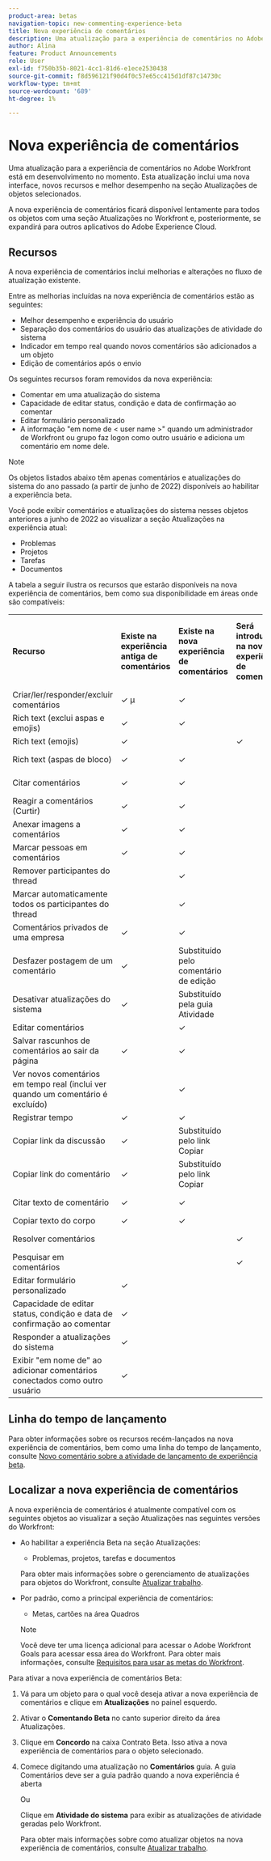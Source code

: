 ```yaml
---
product-area: betas
navigation-topic: new-commenting-experience-beta
title: Nova experiência de comentários
description: Uma atualização para a experiência de comentários no Adobe Workfront está em desenvolvimento no momento. Esta atualização inclui uma nova interface, novos recursos e melhor desempenho na seção Atualizações de objetos selecionados.
author: Alina
feature: Product Announcements
role: User
exl-id: f750b35b-8021-4cc1-81d6-e1ece2530438
source-git-commit: f8d596121f90d4f0c57e65cc415d1df87c14730c
workflow-type: tm+mt
source-wordcount: '689'
ht-degree: 1%

---
```


# Nova experiência de comentários

<!--<span class="preview">The highlighted information on this page refers to functionality not yet generally available. It is available for all customers only in the Preview environment.</span>-->

Uma atualização para a experiência de comentários no Adobe Workfront está em desenvolvimento no momento. Esta atualização inclui uma nova interface, novos recursos e melhor desempenho na seção Atualizações de objetos selecionados.

A nova experiência de comentários ficará disponível lentamente para todos os objetos com uma seção Atualizações no Workfront e, posteriormente, se expandirá para outros aplicativos do Adobe Experience Cloud.

<!--  ****************UNCOMMENT THIS SECTION WHEN THE FAQs ARTICLE IS LIVE: 

For additional resources for the new commenting experience, also see the following articles:

* [New commenting experience release activity](../new-commenting-experience-beta/new-commenting-beta-experience-release-activity.md)
* [New commenting experience FAQs](../new-commenting-experience-beta/new-commenting-faq.md.draft)

-->

## Recursos

A nova experiência de comentários inclui melhorias e alterações no fluxo de atualização existente.

<!-- Previous content here - replaced with the table below: 

>[!IMPORTANT]
>The Unified Commenting Experience features listed below are currently only available in Adobe Workfront Goals.

* **Creating comments**

    You can create a new comment, format it with rich text, and tag others to be notified. For more information on creating comments, see [Manage goal comments](/help/quicksilver/workfront-goals/goal-management/manage-goal-comments.md).

* **Responding to comments**

    You can react to a comment with a like or reply with a new comment in-thread that can notify the original commenter and owner of the object.

* **System Activity**
    
    System-generated updates for an object are now listed seperately from comments made in the update tab. For more information on viewing the System Activity stream, see step 11 of [Manage goal comments](/help/quicksilver/workfront-goals/goal-management/manage-goal-comments.md).

-->

Entre as melhorias incluídas na nova experiência de comentários estão as seguintes:

* Melhor desempenho e experiência do usuário
* Separação dos comentários do usuário das atualizações de atividade do sistema
* Indicador em tempo real quando novos comentários são adicionados a um objeto
* Edição de comentários após o envio

Os seguintes recursos foram removidos da nova experiência:

* Comentar em uma atualização do sistema
* Capacidade de editar status, condição e data de confirmação ao comentar
* Editar formulário personalizado
* A informação &quot;em nome de &lt; user name >&quot; quando um administrador de Workfront ou grupo faz logon como outro usuário e adiciona um comentário em nome dele.

>[!NOTE]
>
>Os objetos listados abaixo têm apenas comentários e atualizações do sistema do ano passado (a partir de junho de 2022) disponíveis ao habilitar a experiência beta.
>
>Você pode exibir comentários e atualizações do sistema nesses objetos anteriores a junho de 2022 ao visualizar a seção Atualizações na experiência atual:
>* Problemas
>* Projetos
>* Tarefas
>* Documentos

A tabela a seguir ilustra os recursos que estarão disponíveis na nova experiência de comentários, bem como sua disponibilidade em áreas onde são compatíveis:

<table>
  <tr>
   <td><strong>Recurso </strong>
   </td>
   <td><strong>Existe na experiência antiga de comentários </strong>
   </td>
   <td><strong>Existe na nova experiência de comentários </strong>
   </td>
   <td><strong>Será introduzido na nova experiência de comentários </strong>
   </td>
   <td><strong>Quando serão introduzidos na nova experiência de comentários </strong>
   </td>
   <td><strong>Em pesquisa </strong>
   </td>
  </tr>
  <tr>
   <td>Criar/ler/responder/excluir comentários 
   </td>
   <td>✓ µ 
  </td>
   <td>✓ 
   </td>
   <td> 
   </td>
   <td> 
   </td>
   <td> 
   </td>
  </tr>
  <tr>
   <td>Rich text (exclui aspas e emojis)
   </td>
   <td>✓ 
   </td>
   <td>✓
   </td>
   <td> 
   </td>
   <td> 
   </td>
   <td> 
   </td>
  </tr>

<tr>
   <td>Rich text (emojis)
   </td>
   <td>✓ 
   </td>
   <td>
   </td>
   <td>✓ 
   </td>
   <td> 
   </td>
   <td> 
   </td>
  </tr>

<tr>
   <td>Rich text (aspas de bloco)
   </td>
   <td>✓ 
   </td>
   <td> ✓
   </td>
   <td> 
   </td>
   <td> 2 o trim. de 2023
   </td>
   <td> 
   </td>
  </tr>
  <tr>
<tr>
   <td> Citar comentários
   </td>
   <td>✓ 
   </td>
   <td> ✓
   </td>
   <td> 
   </td>
   <td> 2 o trim. de 2023
   </td>
   <td> 
   </td>
  </tr>
  <tr>
   <td>Reagir a comentários (Curtir) 
   </td>
   <td>✓ 
   </td>
   <td>✓ 
   </td>
   <td> 
   </td>
   <td> 
   </td>
   <td> 
   </td>
  </tr>
  <tr>
   <td>Anexar imagens a comentários 
   </td>
   <td>✓ 
   </td>
   <td>✓ 
   </td>
   <td> 
   </td>
   <td> 
   </td>
   <td> 
   </td>
  </tr>
  <tr>
   <td>Marcar pessoas em comentários 
   </td>
   <td>✓ 
   </td>
   <td>✓ 
   </td>
   <td> 
   </td>
   <td> 
   </td>
   <td> 
   </td>
  </tr>
  <tr>
   <td>Remover participantes do thread
   </td>
   <td> 
   </td>
   <td>✓
   </td>
   <td> 
   </td>
   <td> 
   </td>
   <td> 
   </td>
  </tr>


<tr>
   <td>Marcar automaticamente todos os participantes do thread
   </td>
   <td> 
   </td>
   <td>✓
   </td>
   <td> 
   </td>
   <td> 
   </td>
   <td> 
   </td>
  </tr>

<tr>
   <td>Comentários privados de uma empresa 
   </td>
   <td>✓ 
   </td>
   <td>✓ 
   </td>
   <td> 
   </td>
   <td> 
   </td>
   <td> 
   </td>
  </tr>
  <tr>
   <td>Desfazer postagem de um comentário 
   </td>
   <td>✓ 
   </td>
   <td>Substituído pelo comentário de edição 
   </td>
   <td> 
   </td>
   <td> 
   </td>
   <td> 
   </td>
  </tr>
  <tr>
   <td>Desativar atualizações do sistema 
   </td>
   <td>✓ 
   </td>
   <td>Substituído pela guia Atividade 
   </td>
   <td> 
   </td>
   <td> 
   </td>
   <td> 
   </td>
  </tr>
  <tr>
   <td>Editar comentários 
   </td>
   <td> 
   </td>
   <td> ✓
   </td>
   <td> 
   </td>
   <td> 
   </td>
   <td> 
   </td>
  </tr>
  <tr>
   <td>Salvar rascunhos de comentários ao sair da página 
   </td>
   <td>✓ 
   </td>
   <td>✓ 
   </td>
   <td> 
   </td>
   <td> 
   </td>
   <td> 
   </td>
  </tr>
  <tr>
   <td>Ver novos comentários em tempo real (inclui ver quando um comentário é excluído)
   </td>
   <td> 
   </td>
   <td>✓
   </td>
   <td> 
   </td>
   <td> 
   </td>
   <td> 
   </td>
  </tr>
  <tr>
   <td>Registrar tempo 
   </td>
   <td>✓ 
   </td>
   <td>✓
   </td>
   <td> 
   </td>
   <td> 
   </td>
   <td> 
   </td>
  </tr>
    <tr>
   <td>Copiar link da discussão 
   </td>
   <td>✓ 
   </td>
   <td> Substituído pelo link Copiar
   </td>
   <td> 
   </td>
   <td>2 o trim. de 2023 
   </td>
   <td> 
   </td>
  </tr>
  <tr>
   <td>Copiar link do comentário 
   </td>
   <td>✓ 
   </td>
   <td> Substituído pelo link Copiar
   </td>
   <td> 
   </td>
   <td> 
   </td>
   <td> 
   </td>
  </tr>
  <tr>
   <td>Citar texto de comentário 
   </td>
   <td>✓ 
   </td>
   <td>✓
   </td>
   <td> 
   </td>
   <td>2 o trim. de 2023 
   </td>
   <td> 
   </td>
  </tr>
  <tr>
   <td>Copiar texto do corpo 
   </td>
   <td>✓ 
   </td>
   <td> ✓
   </td>
   <td> 
   </td>
   <td>
   </td>
   <td> 
   </td>
  </tr>
  <tr>
   <td>Resolver comentários 
   </td>
   <td> 
   </td>
   <td> 
   </td>
   <td>✓ 
   </td>
   <td>3 o trim. de 2023 
   </td>
   <td>✓ 
   </td>
  </tr>
  <tr>
   <td>Pesquisar em comentários 
   </td>
   <td> 
   </td>
   <td> 
   </td>
   <td>✓ 
   </td>
   <td>3 o trim. de 2023 
   </td>
   <td>✓ 
   </td>
  </tr>
<tr>
   <td>Editar formulário personalizado 
   </td>
   <td>✓ 
   </td>
   <td> 
   </td>
   <td> 
   </td>
   <td> 
   </td>
   <td> 
   </td>
  </tr>
  <tr>
   <td>Capacidade de editar status, condição e data de confirmação ao comentar 
   </td>
   <td>✓ 
   </td>
   <td> 
   </td>
   <td> 
   </td>
   <td> 
   </td>
   <td>
   </td>
  </tr>
<tr>
   <td>Responder a atualizações do sistema 
   </td>
   <td> ✓
   </td>
   <td> 
   </td>
   <td> 
   </td>
   <td>
   </td>
   <td> 
   </td>
  </tr>
<tr>
   <td>Exibir "em nome de" ao adicionar comentários conectados como outro usuário
   </td>
   <td> ✓
   </td>
   <td> 
   </td>
   <td> 
   </td>
   <td>
   </td>
   <td> 
   </td>
  </tr>
</table>

## Linha do tempo de lançamento

Para obter informações sobre os recursos recém-lançados na nova experiência de comentários, bem como uma linha do tempo de lançamento, consulte [Novo comentário sobre a atividade de lançamento de experiência beta](../../betas/new-commenting-experience-beta/new-commenting-beta-experience-release-activity.md).

## Localizar a nova experiência de comentários

A nova experiência de comentários é atualmente compatível com os seguintes objetos ao visualizar a seção Atualizações nas seguintes versões do Workfront:

* Ao habilitar a experiência Beta na seção Atualizações:

   * Problemas, projetos, tarefas e documentos

  Para obter mais informações sobre o gerenciamento de atualizações para objetos do Workfront, consulte [Atualizar trabalho](../../../workfront-basics/updating-work-items-and-viewing-updates/update-work.md).


* Por padrão, como a principal experiência de comentários:

   * Metas, cartões na área Quadros

  >[!NOTE]
  >
  >Você deve ter uma licença adicional para acessar o Adobe Workfront Goals para acessar essa área do Workfront. Para obter mais informações, consulte [Requisitos para usar as metas do Workfront](../../../workfront-goals/goal-management/access-needed-for-wf-goals.md).

Para ativar a nova experiência de comentários Beta:

1. Vá para um objeto para o qual você deseja ativar a nova experiência de comentários e clique em **Atualizações** no painel esquerdo.
1. Ativar o **Comentando Beta** no canto superior direito da área Atualizações.
1. Clique em **Concordo** na caixa Contrato Beta. Isso ativa a nova experiência de comentários para o objeto selecionado.
1. Comece digitando uma atualização no **Comentários** guia. A guia Comentários deve ser a guia padrão quando a nova experiência é aberta

   Ou

   Clique em  **Atividade do sistema** para exibir as atualizações de atividade geradas pelo Workfront.

   Para obter mais informações sobre como atualizar objetos na nova experiência de comentários, consulte [Atualizar trabalho](../../../workfront-basics/updating-work-items-and-viewing-updates/update-work.md).
